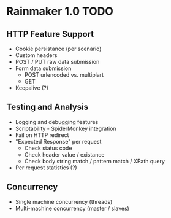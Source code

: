 Rainmaker 1.0 TODO
============================================================

HTTP Feature Support
--------------------
- Cookie persistance (per scenario)
- Custom headers
- POST / PUT raw data submission
- Form data submission
  - POST urlencoded vs. multiplart
  - GET
- Keepalive (?)

Testing and Analysis
--------------------
- Logging and debugging features
- Scriptability - SpiderMonkey integration
- Fail on HTTP redirect
- "Expected Response" per request
  - Check status code
  - Check header value / existance
  - Check body string match / pattern match / XPath query
- Per request statistics (?)

Concurrency
-----------
- Single machine concurrency (threads)
- Multi-machine concurrency (master / slaves) 

